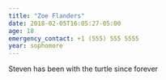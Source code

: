 ```yaml
---
title: "Zoe Flanders"
date: 2018-02-05T16:05:27-05:00
age: 18
emergency_contact: +1 (555) 555 5555
year: sophomore
---
```


Steven has been with the turtle since forever

